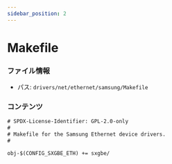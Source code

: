 ```yaml
---
sidebar_position: 2
---
```

# Makefile

### ファイル情報

- パス: `drivers/net/ethernet/samsung/Makefile`

### コンテンツ

```txt
# SPDX-License-Identifier: GPL-2.0-only
#
# Makefile for the Samsung Ethernet device drivers.
#

obj-$(CONFIG_SXGBE_ETH) += sxgbe/

```

